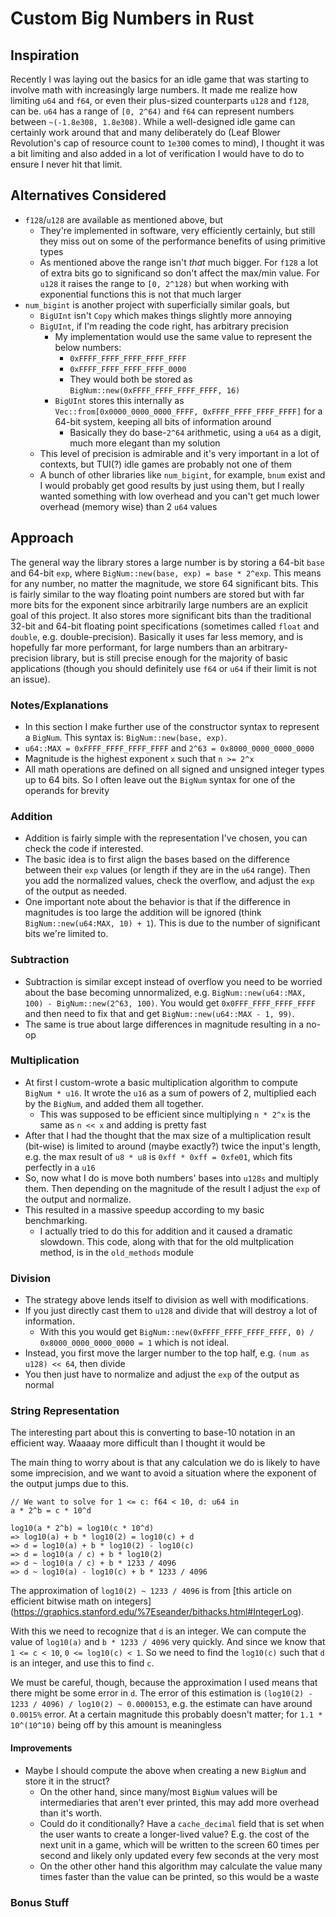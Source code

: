 # Custom Big Numbers in Rust
## Inspiration
Recently I was laying out the basics for an idle game that was starting to involve math with increasingly large numbers. 
It made me realize how limiting `u64` and `f64`, or even their plus-sized counterparts `u128` and `f128`, can be. `u64` 
has a range of `[0, 2^64)` and `f64` can represent numbers between `~(-1.8e308, 1.8e308)`. While a well-designed idle 
game can certainly work around that and many deliberately do (Leaf Blower Revolution's cap of resource count to `1e300` 
comes to mind), I thought it was a bit limiting and also added in a lot of verification I would have to do to ensure I
never hit that limit. 

## Alternatives Considered
- `f128`/`u128` are available as mentioned above, but
    - They're implemented in software, very efficiently certainly, but still they miss out on some of the performance
    benefits of using primitive types
    - As mentioned above the range isn't *that* much bigger. For `f128` a lot of extra bits go to significand so don't 
    affect the max/min value. For `u128` it raises the range to `[0, 2^128)` but when working with exponential functions
    this is not that much larger
- `num_bigint` is another project with superficially similar goals, but
    - `BigUInt` isn't `Copy` which makes things slightly more annoying
    - `BigUInt`, if I'm reading the code right, has arbitrary precision
        - My implementation would use the same value to represent the below numbers:
            - `0xFFFF_FFFF_FFFF_FFFF_FFFF`
            - `0xFFFF_FFFF_FFFF_FFFF_0000`
            - They would both be stored as `BigNum::new(0xFFFF_FFFF_FFFF_FFFF, 16)`
        - `BigUInt` stores this internally as `Vec::from[0x0000_0000_0000_FFFF, 0xFFFF_FFFF_FFFF_FFFF]` for a 64-bit 
        system, keeping all bits of information around
            - Basically they do base-`2^64` arithmetic, using a `u64` as a digit, much more elegant than my solution
    - This level of precision is admirable and it's very important in a lot of contexts, but TUI(?) idle games are 
    probably not one of them
    - A bunch of other libraries like `num_bigint`, for example, `bnum` exist and I would probably get good results by 
    just using them, but I really wanted something with low overhead and you can't get much lower overhead (memory wise) 
    than 2 `u64` values

## Approach
The general way the library stores a large number is by storing a 64-bit `base` and 64-bit `exp`, where 
`BigNum::new(base, exp) = base * 2^exp`. This means for any number, no matter the magnitude, we store 64 significant 
bits. This is fairly similar to the way floating point numbers are stored but with far more bits for the exponent since 
arbitrarily large numbers are an explicit goal of this project. It also stores more significant bits than the 
traditional 32-bit and 64-bit floating point specifications (sometimes called `float` and `double`, e.g. 
double-precision). Basically it uses far less memory, and is hopefully far more performant, for large numbers than an 
arbitrary-precision library, but is still precise enough for the majority of basic applications (though you should 
definitely use `f64` or `u64` if their limit is not an issue).

### Notes/Explanations
- In this section I make further use of the constructor syntax to represent a `BigNum`. This syntax is: 
`BigNum::new(base, exp)`. 
- `u64::MAX = 0xFFFF_FFFF_FFFF_FFFF` and `2^63 = 0x8000_0000_0000_0000` 
- Magnitude is the highest exponent `x` such that `n >= 2^x`
- All math operations are defined on all signed and unsigned integer types up to 64 bits. So I often leave out the 
`BigNum` syntax for one of the operands for brevity

### Addition
- Addition is fairly simple with the representation I've chosen, you can check the code if interested.
- The basic idea is to first align the bases based on the difference between their `exp` values (or length if they are 
in the `u64` range). Then you add the normalized values, check the overflow, and adjust the `exp` of the output as
needed.
- One important note about the behavior is that if the difference in magnitudes  is too large the addition will be 
ignored (think `BigNum::new(u64:MAX, 10) + 1`). This is due to the number of significant bits we're limited to.

### Subtraction
- Subtraction is similar except instead of overflow you need to be worried about the base becoming unnormalized, e.g. 
`BigNum::new(u64::MAX, 100) - BigNum::new(2^63, 100)`. You would get `0x0FFF_FFFF_FFFF_FFFF` and then need to fix that
and get `BigNum::new(u64::MAX - 1, 99)`.
- The same is true about large differences in magnitude resulting in a no-op

### Multiplication
- At first I custom-wrote a basic multiplication algorithm to compute `BigNum * u16`. It wrote the `u16` as a sum of 
powers of 2, multiplied each by the `BigNum`, and added them all together.
    - This was supposed to be efficient since multiplying `n * 2^x` is the same as `n << x` and adding is pretty fast
- After that I had the thought that the max size of a multiplication result (bit-wise) is limited to around (maybe 
exactly?) twice the input's length, e.g. the max result of `u8 * u8` is `0xff * 0xff = 0xfe01`, which fits perfectly in
a `u16`
- So, now what I do is move both numbers' bases into `u128s` and multiply them. Then depending on the magnitude of the
result I adjust the `exp` of the output and normalize.
- This resulted in a massive speedup according to my basic benchmarking.
    - I actually tried to do this for addition and it caused a dramatic slowdown. This code, along with that for the old
    multplication method, is in the `old_methods` module

### Division
- The strategy above lends itself to division as well with modifications.
- If you just directly cast them to `u128` and divide that will destroy a lot of information.
    - With this you would get `BigNum::new(0xFFFF_FFFF_FFFF_FFFF, 0) / 0x8000_0000_0000_0000 = 1` which is not ideal.
- Instead, you first move the larger number to the top half, e.g. `(num as u128) << 64`, then divide
- You then just have to normalize and adjust the `exp` of the output as normal

### String Representation
The interesting part about this is converting to base-10 notation in an efficient way.
Waaaay more difficult than I thought it would be 

The main thing to worry about is that any calculation we do is likely to have some imprecision, and we want to avoid a
situation where the exponent of the output jumps due to this. 

```
// We want to solve for 1 <= c: f64 < 10, d: u64 in
a * 2^b = c * 10^d

log10(a * 2^b) = log10(c * 10^d)
=> log10(a) + b * log10(2) = log10(c) + d
=> d = log10(a) + b * log10(2) - log10(c)
=> d = log10(a / c) + b * log10(2)
=> d ~ log10(a / c) + b * 1233 / 4096
=> d ~ log10(a) - log10(c) + b * 1233 / 4096
```

The approximation of `log10(2) ~ 1233 / 4096` is from [this article on efficient bitwise math on integers]
(https://graphics.stanford.edu/%7Eseander/bithacks.html#IntegerLog). 

With this we need to recognize that `d` is an integer. We can compute the value of `log10(a)` and `b * 1233 / 4096` very
quickly. And since we know that `1 <= c < 10`, `0 <= log10(c) < 1`. So we need to find the `log10(c)` such that `d`
is an integer, and use this to find `c`. 

We must be careful, though, because the approximation I used means that there might be some error in `d`. The error of 
this estimation is `(log10(2) - 1233 / 4096) / log10(2) ~ 0.0000153`, e.g. the estimate can have around `0.0015%` error.
At a certain magnitude this probably doesn't matter; for `1.1 * 10^(10^10)` being off by this amount is meaningless


#### Improvements
- Maybe I should compute the above when creating a new `BigNum` and store it in the struct?
    - On the other hand, since many/most `BigNum` values will be intermediaries that aren't ever printed, this may 
    add more overhead than it's worth. 
    - Could do it conditionally? Have a `cache_decimal` field that is set when the user wants to create a 
    longer-lived value? E.g. the cost of the next unit in a game, which will be written to the screen 60 times per
    second and likely only updated every few seconds at the very most
    - On the other other hand this algorithm may calculate the value many times faster than the value can be printed, 
    so this would be a waste

### Bonus Stuff
